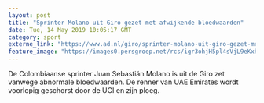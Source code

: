 ```yaml
---
layout: post
title: "Sprinter Molano uit Giro gezet met afwijkende bloedwaarden"
date: Tue, 14 May 2019 10:05:17 GMT
category: sport
externe_link: "https://www.ad.nl/giro/sprinter-molano-uit-giro-gezet-met-afwijkende-bloedwaarden~a0e805e9/"
feature_image: "https://images0.persgroep.net/rcs/igr3ohjH5pl4sVjL9eKxhQP2Smw/diocontent/141557377/_fitwidth/400/?appId=21791a8992982cd8da851550a453bd7f&quality=0.7"
---
```


De Colombiaanse sprinter Juan Sebastián Molano is uit de Giro zet vanwege abnormale bloedwaarden. De renner van UAE Emirates wordt voorlopig geschorst door de UCI en zijn ploeg.
